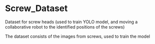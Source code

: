 # Screw_Dataset
Dataset for screw heads (used to train YOLO model, and moving a collaborative robot to the identified positions of the screws)

The dataset consists of the images from screws, used to train the model
